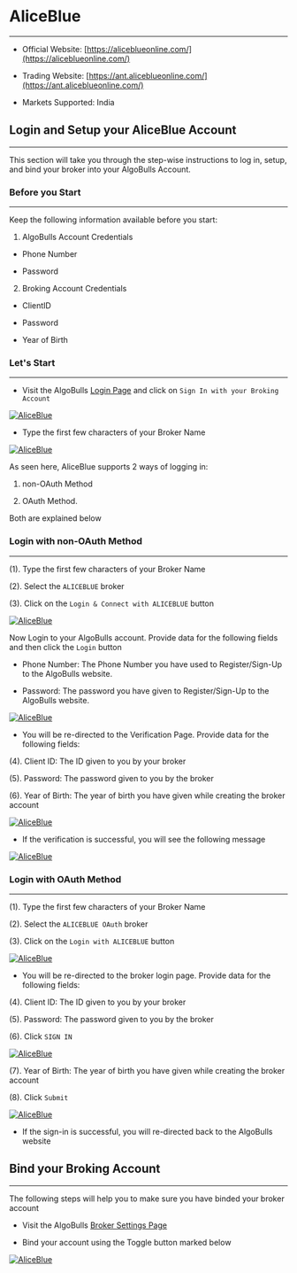 # AliceBlue
---
* Official Website: [https://aliceblueonline.com/](https://aliceblueonline.com/)

* Trading Website: [https://ant.aliceblueonline.com/](https://ant.aliceblueonline.com/)

* Markets Supported: India

## Login and Setup your AliceBlue Account
---
This section will take you through the step-wise instructions to log in, setup, and bind your broker into your AlgoBulls Account.

### Before you Start
---
Keep the following information available before you start:

1) AlgoBulls Account Credentials

* Phone Number

* Password

2) Broking Account Credentials

* ClientID
      
* Password
      
* Year of Birth

### Let's Start
---
* Visit the AlgoBulls [Login Page](https://app.algobulls.com/user/login) and click on `Sign In with your Broking Account`

[ ![AliceBlue](imgs/siwyba.png "Click to Enlarge or Ctrl+Click to open in a new Tab") ](imgs/siwyba.png)

* Type the first few characters of your Broker Name 

[ ![AliceBlue](imgs/aliceblue/aliceblue_1.png "Click to Enlarge or Ctrl+Click to open in a new Tab") ](imgs/aliceblue/aliceblue_1.png)


As seen here, AliceBlue supports 2 ways of logging in:

1. non-OAuth Method 

2. OAuth Method.
     
Both are explained below

### Login with non-OAuth Method
---
(1). Type the first few characters of your Broker Name

(2). Select the `ALICEBLUE` broker

(3). Click on the `Login & Connect with ALICEBLUE` button

[ ![AliceBlue](imgs/aliceblue/aliceblue_login.png "Click to Enlarge or Ctrl+Click to open in a new Tab") ](imgs/aliceblue/aliceblue_login.png)

Now Login to your AlgoBulls account. Provide data for the following fields and then click the `Login` button

* Phone Number: The Phone Number you have used to Register/Sign-Up to the AlgoBulls website.

* Password: The password you have given to Register/Sign-Up to the AlgoBulls website.

[ ![AliceBlue](imgs/sign-in-2.png "Click to Enlarge or Ctrl+Click to open in a new Tab") ](imgs/sign-in-2.png)

* You will be re-directed to the Verification Page. Provide data for the following fields:

(4). Client ID: The ID given to you by your broker

(5). Password: The password given to you by the broker

(6). Year of Birth: The year of birth you have given while creating the broker account

[ ![AliceBlue](imgs/aliceblue/aliceblue_2_nonoauth.png "Click to Enlarge or Ctrl+Click to open in a new Tab") ](imgs/aliceblue/aliceblue_2_nonoauth.png)

* If the verification is successful, you will see the following message

[ ![AliceBlue](imgs/success_login.png "Click to Enlarge or Ctrl+Click to open in a new Tab") ](imgs/success_login.png)

### Login with OAuth Method
---
(1). Type the first few characters of your Broker Name

(2). Select the `ALICEBLUE OAuth` broker

(3). Click on the `Login with ALICEBLUE` button

[ ![AliceBlue](imgs/aliceblue/aliceblue_oauth.png "Click to Enlarge or Ctrl+Click to open in a new Tab") ](imgs/aliceblue/aliceblue_oauth.png)

* You will be re-directed to the broker login page. Provide data for the following fields:

(4). Client ID: The ID given to you by your broker

(5). Password: The password given to you by the broker

(6). Click `SIGN IN`

[ ![AliceBlue](imgs/aliceblue/aliceblue_2_oauth.png "Click to Enlarge or Ctrl+Click to open in a new Tab") ](imgs/aliceblue/aliceblue_2_oauth.png)

(7). Year of Birth: The year of birth you have given while creating the broker account

(8). Click `Submit`

[ ![AliceBlue](imgs/aliceblue/aliceblue_3_oauth.png "Click to Enlarge or Ctrl+Click to open in a new Tab") ](imgs/aliceblue/aliceblue_3_oauth.png)

* If the sign-in is successful, you will re-directed back to the AlgoBulls website

## Bind your Broking Account
---
The following steps will help you to make sure you have binded your broker account

* Visit the AlgoBulls [Broker Settings Page](https://app.algobulls.com/account/broking)

* Bind your account using the Toggle button marked below

[ ![AliceBlue](imgs/aliceblue/aliceblue_binded.png "Click to Enlarge or Ctrl+Click to open in a new Tab") ](imgs/aliceblue/aliceblue_binded.png)
